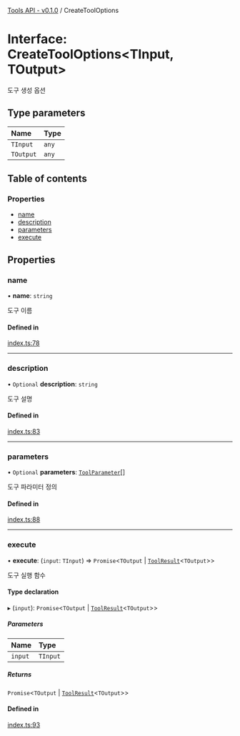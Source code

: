 [Tools API - v0.1.0](/robota/api-reference/tools/) / CreateToolOptions

# Interface: CreateToolOptions\<TInput, TOutput\>

도구 생성 옵션

## Type parameters

| Name | Type |
| :------ | :------ |
| `TInput` | `any` |
| `TOutput` | `any` |

## Table of contents

### Properties

- [name](/robota/api-reference/tools/interfaces/CreateToolOptions#name)
- [description](/robota/api-reference/tools/interfaces/CreateToolOptions#description)
- [parameters](/robota/api-reference/tools/interfaces/CreateToolOptions#parameters)
- [execute](/robota/api-reference/tools/interfaces/CreateToolOptions#execute)

## Properties

### <a id="name" name="name"></a> name

• **name**: `string`

도구 이름

#### Defined in

[index.ts:78](https://github.com/robotaio/robota/blob/main/packages/tools/src/index.ts#L78)

___

### <a id="description" name="description"></a> description

• `Optional` **description**: `string`

도구 설명

#### Defined in

[index.ts:83](https://github.com/robotaio/robota/blob/main/packages/tools/src/index.ts#L83)

___

### <a id="parameters" name="parameters"></a> parameters

• `Optional` **parameters**: [`ToolParameter`](/robota/api-reference/tools/interfaces/ToolParameter)[]

도구 파라미터 정의

#### Defined in

[index.ts:88](https://github.com/robotaio/robota/blob/main/packages/tools/src/index.ts#L88)

___

### <a id="execute" name="execute"></a> execute

• **execute**: (`input`: `TInput`) => `Promise`\<`TOutput` \| [`ToolResult`](/robota/api-reference/tools/interfaces/ToolResult)\<`TOutput`\>\>

도구 실행 함수

#### Type declaration

▸ (`input`): `Promise`\<`TOutput` \| [`ToolResult`](/robota/api-reference/tools/interfaces/ToolResult)\<`TOutput`\>\>

##### Parameters

| Name | Type |
| :------ | :------ |
| `input` | `TInput` |

##### Returns

`Promise`\<`TOutput` \| [`ToolResult`](/robota/api-reference/tools/interfaces/ToolResult)\<`TOutput`\>\>

#### Defined in

[index.ts:93](https://github.com/robotaio/robota/blob/main/packages/tools/src/index.ts#L93)
